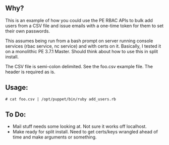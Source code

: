 ## Why?
This is an example of how you could use the PE RBAC
APIs to bulk add users from a CSV file and issue
emails with a one-time token for them to set
their own passwords.

This assumes being run from a bash prompt on server running console services (rbac service, nc service) and with certs on it. Basically, I tested it on a monolithic PE 3.7.1 Master. Should think about how to use this in split install.

The CSV file is semi-colon delimited. See the foo.csv example file. The header is required as is.

## Usage:

```
# cat foo.csv | /opt/puppet/bin/ruby add_users.rb
```

## To Do:

 - Mail stuff needs some looking at. Not sure it works off localhost.
 - Make ready for split install. Need to get certs/keys wrangled ahead of time and make arguments or something.

